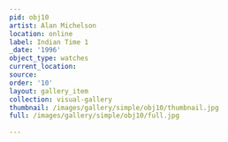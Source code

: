 ```yaml
---
pid: obj10
artist: Alan Michelson
location: online
label: Indian Time 1
_date: '1996'
object_type: watches
current_location: 
source: 
order: '10'
layout: gallery_item
collection: visual-gallery
thumbnail: /images/gallery/simple/obj10/thumbnail.jpg
full: /images/gallery/simple/obj10/full.jpg
 
---
```

